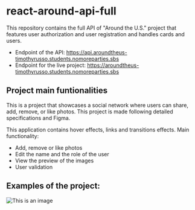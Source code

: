 # react-around-api-full

This repository contains the full API of "Around the U.S." project that features user authorization and user registration and handles cards and users.

- Endpoint of the API: https://api.aroundtheus-timothyrusso.students.nomoreparties.sbs
- Endpoint for the live project: https://aroundtheus-timothyrusso.students.nomoreparties.sbs

## Project main funtionalities

This is a project that showcases a social network where users can share, add, remove, or like photos. This project is made following detailed specifications and Figma.

This application contains hover effects, links and transitions effects. Main functionality:

- Add, remove or like photos
- Edit the name and the role of the user
- View the preview of the images
- User validation

## Examples of the project:

![This is an image](https://myoctocat.com/assets/images/base-octocat.svg)